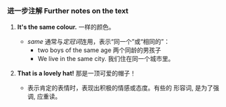 ### 进一步注解 Further notes on the text

1. **It's the same colour.** 一样的颜色。
   - *same* 通常与*定冠词*连用，表示“同一个”或“相同的”：
     - two boys of the same age 两个同龄的男孩子
     - We live in the same city. 我们住在同一个城市里。

2. **That is a lovely hat!** 那是一顶可爱的帽子！
   - 表示肯定的表情时，表现出积极的情感或态度。有些的 形容词, 是为了强调, 应重读。
